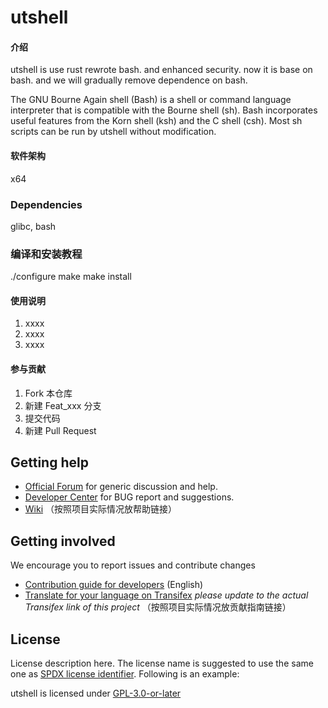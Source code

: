 # utshell

#### 介绍
utshell is use rust rewrote bash. and enhanced security.
now it is base on bash. and we will gradually remove dependence on bash.

The GNU Bourne Again shell (Bash) is a shell or command language interpreter that is compatible with the Bourne shell (sh). Bash incorporates useful features from the Korn shell (ksh) and the C shell (csh). Most sh scripts can be run by utshell without modification.


#### 软件架构
x64


### Dependencies
glibc, bash


### 编译和安装教程
./configure
make
make install


#### 使用说明

1.  xxxx
2.  xxxx
3.  xxxx

#### 参与贡献

1.  Fork 本仓库
2.  新建 Feat_xxx 分支
3.  提交代码
4.  新建 Pull Request


## Getting help

- [Official Forum](https://bbs.deepin.org/) for generic discussion and help.
- [Developer Center](https://github.com/linuxdeepin/developer-center) for BUG report and suggestions.
- [Wiki](https://wiki.deepin.org/)
（按照项目实际情况放帮助链接）

## Getting involved

We encourage you to report issues and contribute changes

- [Contribution guide for developers](https://github.com/linuxdeepin/developer-center/wiki/Contribution-Guidelines-for-Developers-en) (English)
- [Translate for your language on Transifex](#) *please update to the actual Transifex link of this project*
（按照项目实际情况放贡献指南链接）

## License

License description here. The license name is suggested to use the same one as [SPDX license identifier](https://spdx.org/licenses). Following is an example:

utshell is licensed under [GPL-3.0-or-later](LICENSE)
